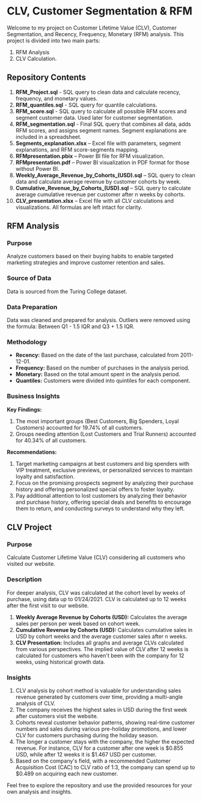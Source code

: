 # CLV, Customer Segmentation & RFM

Welcome to my project on Customer Lifetime Value (CLV), Customer Segmentation, and Recency, Frequency, Monetary (RFM) analysis. This project is divided into two main parts: 
1. RFM Analysis 
2. CLV Calculation.

## Repository Contents
1. **RFM_Project.sql** - SQL query to clean data and calculate recency, frequency, and monetary values.
2. **RFM_quantiles.sql** - SQL query for quantile calculations.
3. **RFM_score.sql** - SQL query to calculate all possible RFM scores and segment customer data. Used later for customer segmentation.
4. **RFM_segmentation.sql** - Final SQL query that combines all data, adds RFM scores, and assigns segment names. Segment explanations are included in a spreadsheet.
5. **Segments_explanation.xlsx** – Excel file with parameters, segment explanations, and RFM score-segments mapping.
6. **RFMpresentation.pbix** – Power BI file for RFM visualization.
7. **RFMpresentation.pdf** – Power BI visualization in PDF format for those without Power BI.
8. **Weekly_Average_Revenue_by_Cohorts_(USD).sql** – SQL query to clean data and calculate average revenue by customer cohorts by week.
9. **Cumulative_Revenue_by_Cohorts_(USD).sql** – SQL query to calculate average cumulative revenue per customer after n weeks by cohorts.
10. **CLV_presentation.xlsx** – Excel file with all CLV calculations and visualizations. All formulas are left intact for clarity.

## RFM Analysis

### Purpose
Analyze customers based on their buying habits to enable targeted marketing strategies and improve customer retention and sales.

### Source of Data
Data is sourced from the Turing College dataset.

### Data Preparation
Data was cleaned and prepared for analysis. Outliers were removed using the formula: Between Q1 - 1.5 IQR and Q3 + 1.5 IQR.

### Methodology
- **Recency:** Based on the date of the last purchase, calculated from 2011-12-01.
- **Frequency:** Based on the number of purchases in the analysis period.
- **Monetary:** Based on the total amount spent in the analysis period.
- **Quantiles:** Customers were divided into quintiles for each component.

### Business Insights
**Key Findings:**
1. The most important groups (Best Customers, Big Spenders, Loyal Customers) accounted for 19.74% of all customers.
2. Groups needing attention (Lost Customers and Trial Runners) accounted for 40.34% of all customers.

**Recommendations:**
1. Target marketing campaigns at best customers and big spenders with VIP treatment, exclusive previews, or personalized services to maintain loyalty and satisfaction.
2. Focus on the promising prospects segment by analyzing their purchase history and offering personalized special offers to foster loyalty.
3. Pay additional attention to lost customers by analyzing their behavior and purchase history, offering special deals and benefits to encourage them to return, and conducting surveys to understand why they left.

## CLV Project

### Purpose
Calculate Customer Lifetime Value (CLV) considering all customers who visited our website.

### Description
For deeper analysis, CLV was calculated at the cohort level by weeks of purchase, using data up to 01/24/2021. CLV is calculated up to 12 weeks after the first visit to our website.

1. **Weekly Average Revenue by Cohorts (USD):** Calculates the average sales per person per week based on cohort week.
2. **Cumulative Revenue by Cohorts (USD):** Calculates cumulative sales in USD by cohort weeks and the average customer sales after n weeks.
3. **CLV Presentation:** Includes all graphs and average CLVs calculated from various perspectives. The implied value of CLV after 12 weeks is calculated for customers who haven't been with the company for 12 weeks, using historical growth data.

### Insights
1. CLV analysis by cohort method is valuable for understanding sales revenue generated by customers over time, providing a multi-angle analysis of CLV.
2. The company receives the highest sales in USD during the first week after customers visit the website.
3. Cohorts reveal customer behavior patterns, showing real-time customer numbers and sales during various pre-holiday promotions, and lower CLV for customers purchasing during the holiday season.
4. The longer a customer stays with the company, the higher the expected revenue. For instance, CLV for a customer after one week is $0.855 USD, while after 12 weeks it is $1.467 USD per customer.
5. Based on the company's field, with a recommended Customer Acquisition Cost (CAC) to CLV ratio of 1:3, the company can spend up to $0.489 on acquiring each new customer.

Feel free to explore the repository and use the provided resources for your own analysis and insights.
